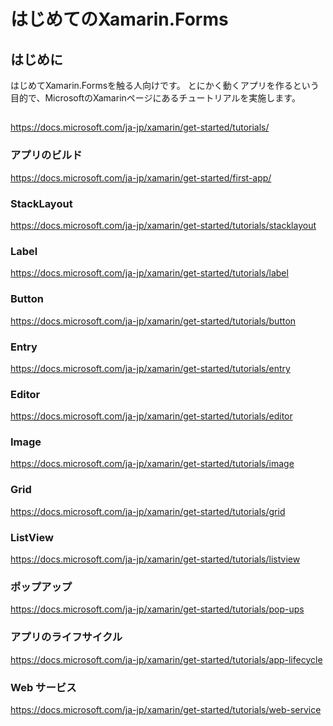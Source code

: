 # はじめてのXamarin.Forms

## はじめに

はじめてXamarin.Formsを触る人向けです。
とにかく動くアプリを作るという目的で、MicrosoftのXamarinページにあるチュートリアルを実施します。

## 

https://docs.microsoft.com/ja-jp/xamarin/get-started/tutorials/

### アプリのビルド
https://docs.microsoft.com/ja-jp/xamarin/get-started/first-app/

### StackLayout
https://docs.microsoft.com/ja-jp/xamarin/get-started/tutorials/stacklayout

### Label
https://docs.microsoft.com/ja-jp/xamarin/get-started/tutorials/label

### Button
https://docs.microsoft.com/ja-jp/xamarin/get-started/tutorials/button

### Entry
https://docs.microsoft.com/ja-jp/xamarin/get-started/tutorials/entry

### Editor
https://docs.microsoft.com/ja-jp/xamarin/get-started/tutorials/editor

### Image
https://docs.microsoft.com/ja-jp/xamarin/get-started/tutorials/image

### Grid
https://docs.microsoft.com/ja-jp/xamarin/get-started/tutorials/grid

### ListView
https://docs.microsoft.com/ja-jp/xamarin/get-started/tutorials/listview

### ポップアップ
https://docs.microsoft.com/ja-jp/xamarin/get-started/tutorials/pop-ups

### アプリのライフサイクル
https://docs.microsoft.com/ja-jp/xamarin/get-started/tutorials/app-lifecycle

### Web サービス
https://docs.microsoft.com/ja-jp/xamarin/get-started/tutorials/web-service
